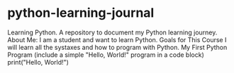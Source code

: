 # python-learning-journal
Learning Python.  A repository to document my Python learning journey.
About Me:
  I am a student and want to learn Python.
Goals for This Course
  I will learn all the systaxes and how to program with Python.
My First Python Program (include a simple "Hello, World!" program in a code block)
  print("Hello, World!")
